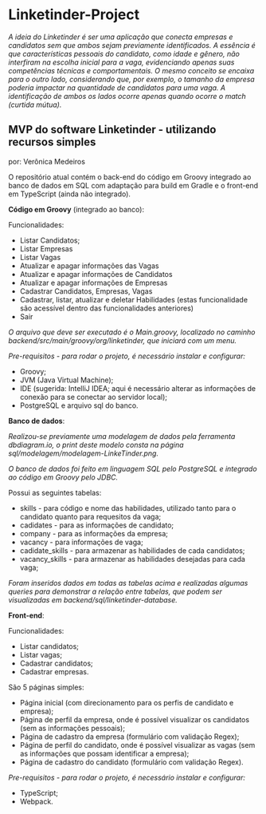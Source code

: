 # Linketinder-Project

_A ideia do Linketinder é ser uma aplicação que conecta empresas e candidatos sem que ambos sejam previamente identificados. A essência é que características pessoais do candidato, como idade e gênero, não interfiram na escolha inicial para a vaga, evidenciando apenas suas competências técnicas e comportamentais. O mesmo conceito se encaixa para o outro lado, considerando que, por exemplo, o tamanho da empresa poderia impactar na quantidade de candidatos para uma vaga. A identificação de ambos os lados ocorre apenas quando ocorre o match (curtida mútua)._


## MVP do software Linketinder - utilizando recursos simples

por: Verônica Medeiros
 
O repositório atual contém o back-end do código em Groovy integrado ao banco de dados em SQL com adaptação para build em Gradle e o front-end em TypeScript (ainda não integrado).<br/>


**Código em Groovy** (integrado ao banco):

Funcionalidades:
 - Listar Candidatos;
 - Listar Empresas
 - Listar Vagas
 - Atualizar e apagar informações das Vagas
 - Atualizar e apagar informações de Candidatos
 - Atualizar e apagar informações de Empresas
 - Cadastrar Candidatos, Empresas, Vagas
 - Cadastrar, listar, atualizar e deletar Habilidades (estas funcionalidade são acessível dentro das funcionalidades anteriores)
 - Sair

_O arquivo que deve ser executado é o Main.groovy, localizado no caminho backend/src/main/groovy/org/linketinder, que iniciará com um menu._
    
_Pre-requisitos - para rodar o projeto, é necessário instalar e configurar:_
- Groovy;
- JVM (Java Virtual Machine);
- IDE (sugerida: IntelliJ IDEA; aqui é necessário alterar as informações de conexão para se conectar ao servidor local);
- PostgreSQL e arquivo sql do banco.<br/>
  
  
**Banco de dados**:
 
 _Realizou-se previamente uma modelagem de dados pela ferramenta dbdiagram.io, o print deste modelo consta na página sql/modelagem/modelagem-LinkeTinder.png._
 
 _O banco de dados foi feito em linguagem SQL pelo PostgreSQL e integrado ao código em Groovy pelo JDBC._
 
Possui as seguintes tabelas: 

 - skills - para código e nome das habilidades, utilizado tanto para o candidato quanto para requesitos da vaga;
 - cadidates - para as informações de candidato;
 - company - para as informações da empresa;
 - vacancy - para informações de vaga; 
 - cadidate_skills - para armazenar as habilidades de cada candidatos;
 - vacancy_skills - para armazenar as habilidades desejadas para cada vaga;
 
 _Foram inseridos dados em todas as tabelas acima e realizadas algumas queries para demonstrar a relação entre tabelas, que podem ser visualizadas em backend/sql/linketinder-database._
   

**Front-end**:

Funcionalidades:
 - Listar candidatos;
 - Listar vagas;
 - Cadastrar candidatos;
 - Cadastrar empresas.
 
 São 5 páginas simples:
 - Página inicial (com direcionamento para os perfis de candidato e empresa);
 - Página de perfil da empresa, onde é possível visualizar os candidatos (sem as informações pessoais);
 - Página de cadastro da empresa (formulário com validação Regex);
 - Página de perfil do candidato, onde é possível visualizar as vagas (sem as informações que possam identificar a empresa);
 - Página de cadastro do candidato (formulário com validação Regex).
 
 _Pre-requisitos - para rodar o projeto, é necessário instalar e configurar:_
 - TypeScript;
 - Webpack.
 
